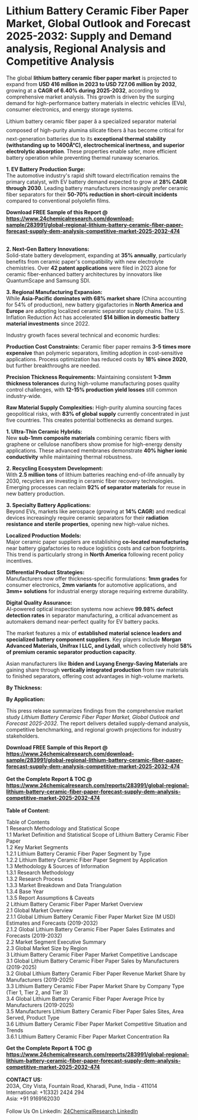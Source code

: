 <h1>Lithium Battery Ceramic Fiber Paper Market, Global Outlook and Forecast 2025-2032: Supply and Demand analysis, Regional Analysis and Competitive Analysis</h1><p>The global <strong>lithium battery ceramic fiber paper market</strong> is projected to expand from <strong>USD 416 million in 2023 to USD 727.06 million by 2032</strong>, growing at a <strong>CAGR of 6.40% during 2025-2032</strong>, according to comprehensive market analysis. This growth is driven by the surging demand for high-performance battery materials in electric vehicles (EVs), consumer electronics, and energy storage systems.</p><p>Lithium battery ceramic fiber paper â a specialized separator material composed of high-purity alumina silicate fibers â has become critical for next-generation batteries due to its <strong>exceptional thermal stability (withstanding up to 1400Â°C), electrochemical inertness, and superior electrolytic absorption</strong>. These properties enable safer, more efficient battery operation while preventing thermal runaway scenarios.</p><p><strong>1. EV Battery Production Surge:</strong><br>
The automotive industry's rapid shift toward electrification remains the primary catalyst, with EV battery demand expected to grow at <strong>28% CAGR through 2030</strong>. Leading battery manufacturers increasingly prefer ceramic fiber separators for their <strong>50-70% reduction in short-circuit incidents</strong> compared to conventional polyolefin films.</p><div><b>Download FREE Sample of this Report @ 
            <a href="https://www.24chemicalresearch.com/download-sample/283991/global-regional-lithium-battery-ceramic-fiber-paper-forecast-supply-dem-analysis-competitive-market-2025-2032-474">
            https://www.24chemicalresearch.com/download-sample/283991/global-regional-lithium-battery-ceramic-fiber-paper-forecast-supply-dem-analysis-competitive-market-2025-2032-474</a></b></div><br><p><strong>2. Next-Gen Battery Innovations:</strong><br>
Solid-state battery development, expanding at <strong>35% annually</strong>, particularly benefits from ceramic paper's compatibility with new electrolyte chemistries. Over <strong>42 patent applications</strong> were filed in 2023 alone for ceramic fiber-enhanced battery architectures by innovators like QuantumScape and Samsung SDI.</p><p><strong>3. Regional Manufacturing Expansion:</strong><br>
While <strong>Asia-Pacific dominates with 68% market share</strong> (China accounting for 54% of production), new battery gigafactories in <strong>North America and Europe</strong> are adopting localized ceramic separator supply chains. The U.S. Inflation Reduction Act has accelerated <strong>$14 billion in domestic battery material investments</strong> since 2022.</p><p>Industry growth faces several technical and economic hurdles:</p><p><strong>Production Cost Constraints:</strong> Ceramic fiber paper remains <strong>3-5 times more expensive</strong> than polymeric separators, limiting adoption in cost-sensitive applications. Process optimization has reduced costs by <strong>18% since 2020</strong>, but further breakthroughs are needed.</p><p><strong>Precision Thickness Requirements:</strong> Maintaining consistent <strong>1-3mm thickness tolerances</strong> during high-volume manufacturing poses quality control challenges, with <strong>12-15% production yield losses</strong> still common industry-wide.</p><p><strong>Raw Material Supply Complexities:</strong> High-purity alumina sourcing faces geopolitical risks, with <strong>83% of global supply</strong> currently concentrated in just five countries. This creates potential bottlenecks as demand surges.</p><p><strong>1. Ultra-Thin Ceramic Hybrids:</strong><br>
New <strong>sub-1mm composite materials</strong> combining ceramic fibers with graphene or cellulose nanofibers show promise for high-energy density applications. These advanced membranes demonstrate <strong>40% higher ionic conductivity</strong> while maintaining thermal robustness.</p><p><strong>2. Recycling Ecosystem Development:</strong><br>
With <strong>2.5 million tons</strong> of lithium batteries reaching end-of-life annually by 2030, recyclers are investing in ceramic fiber recovery technologies. Emerging processes can reclaim <strong>92% of separator materials</strong> for reuse in new battery production.</p><p><strong>3. Specialty Battery Applications:</strong><br>
Beyond EVs, markets like aerospace (growing at <strong>14% CAGR</strong>) and medical devices increasingly require ceramic separators for their <strong>radiation resistance and sterile properties</strong>, opening new high-value niches.</p><p><strong>Localized Production Models:</strong><br>
Major ceramic paper suppliers are establishing <strong>co-located manufacturing</strong> near battery gigafactories to reduce logistics costs and carbon footprints. This trend is particularly strong in <strong>North America</strong> following recent policy incentives.</p><p><strong>Differential Product Strategies:</strong><br>
Manufacturers now offer thickness-specific formulations: <strong>1mm grades</strong> for consumer electronics, <strong>2mm variants</strong> for automotive applications, and <strong>3mm+ solutions</strong> for industrial energy storage requiring extreme durability.</p><p><strong>Digital Quality Assurance:</strong><br>
AI-powered optical inspection systems now achieve <strong>99.98% defect detection rates</strong> in separator manufacturing, a critical advancement as automakers demand near-perfect quality for EV battery packs.</p><p>The market features a mix of <strong>established material science leaders and specialized battery component suppliers</strong>. Key players include <strong>Morgan Advanced Materials, Unifrax I LLC, and Lydall</strong>, which collectively hold <strong>58% of premium ceramic separator production capacity</strong>.</p><p>Asian manufacturers like <strong>Ibiden and Luyang Energy-Saving Materials</strong> are gaining share through <strong>vertically integrated production</strong> from raw materials to finished separators, offering cost advantages in high-volume markets.</p><p><strong>By Thickness:</strong></p><p><strong>By Application:</strong></p><p>This press release summarizes findings from the comprehensive market study <em>Lithium Battery Ceramic Fiber Paper Market, Global Outlook and Forecast 2025-2032</em>. The report delivers detailed supply-demand analysis, competitive benchmarking, and regional growth projections for industry stakeholders.</p><div><b>Download FREE Sample of this Report @ 
            <a href="https://www.24chemicalresearch.com/download-sample/283991/global-regional-lithium-battery-ceramic-fiber-paper-forecast-supply-dem-analysis-competitive-market-2025-2032-474">
            https://www.24chemicalresearch.com/download-sample/283991/global-regional-lithium-battery-ceramic-fiber-paper-forecast-supply-dem-analysis-competitive-market-2025-2032-474</a></b></div><br><div><b>Get the Complete Report & TOC @ 
            <a href="https://www.24chemicalresearch.com/reports/283991/global-regional-lithium-battery-ceramic-fiber-paper-forecast-supply-dem-analysis-competitive-market-2025-2032-474">
            https://www.24chemicalresearch.com/reports/283991/global-regional-lithium-battery-ceramic-fiber-paper-forecast-supply-dem-analysis-competitive-market-2025-2032-474</a></b></div><br>
            <b>Table of Content:</b><p>Table of Contents<br />
1 Research Methodology and Statistical Scope<br />
1.1 Market Definition and Statistical Scope of Lithium Battery Ceramic Fiber Paper<br />
1.2 Key Market Segments<br />
1.2.1 Lithium Battery Ceramic Fiber Paper Segment by Type<br />
1.2.2 Lithium Battery Ceramic Fiber Paper Segment by Application<br />
1.3 Methodology & Sources of Information<br />
1.3.1 Research Methodology<br />
1.3.2 Research Process<br />
1.3.3 Market Breakdown and Data Triangulation<br />
1.3.4 Base Year<br />
1.3.5 Report Assumptions & Caveats<br />
2 Lithium Battery Ceramic Fiber Paper Market Overview<br />
2.1 Global Market Overview<br />
2.1.1 Global Lithium Battery Ceramic Fiber Paper Market Size (M USD) Estimates and Forecasts (2019-2032)<br />
2.1.2 Global Lithium Battery Ceramic Fiber Paper Sales Estimates and Forecasts (2019-2032)<br />
2.2 Market Segment Executive Summary<br />
2.3 Global Market Size by Region<br />
3 Lithium Battery Ceramic Fiber Paper Market Competitive Landscape<br />
3.1 Global Lithium Battery Ceramic Fiber Paper Sales by Manufacturers (2019-2025)<br />
3.2 Global Lithium Battery Ceramic Fiber Paper Revenue Market Share by Manufacturers (2019-2025)<br />
3.3 Lithium Battery Ceramic Fiber Paper Market Share by Company Type (Tier 1, Tier 2, and Tier 3)<br />
3.4 Global Lithium Battery Ceramic Fiber Paper Average Price by Manufacturers (2019-2025)<br />
3.5 Manufacturers Lithium Battery Ceramic Fiber Paper Sales Sites, Area Served, Product Type<br />
3.6 Lithium Battery Ceramic Fiber Paper Market Competitive Situation and Trends<br />
3.6.1 Lithium Battery Ceramic Fiber Paper Market Concentration Ra</p><div><b>Get the Complete Report & TOC @ 
            <a href="https://www.24chemicalresearch.com/reports/283991/global-regional-lithium-battery-ceramic-fiber-paper-forecast-supply-dem-analysis-competitive-market-2025-2032-474">
            https://www.24chemicalresearch.com/reports/283991/global-regional-lithium-battery-ceramic-fiber-paper-forecast-supply-dem-analysis-competitive-market-2025-2032-474</a></b></div><br><b>CONTACT US:</b><br>
            203A, City Vista, Fountain Road, Kharadi, Pune, India - 411014<br>
            International: +1(332) 2424 294<br>
            Asia: +91 9169162030 <br><br>
            Follow Us On LinkedIn: <a href="https://www.linkedin.com/company/24chemicalresearch/">24ChemicalResearch LinkedIn</a>